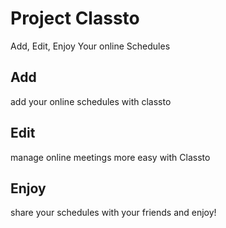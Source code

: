 # Project Classto
Add, Edit, Enjoy Your online Schedules

## Add
add your online schedules with classto

## Edit
manage online meetings more easy with Classto

## Enjoy
share your schedules with your friends and enjoy!


